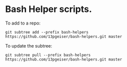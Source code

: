 # Bash Helper scripts.

To add to a repo:

```
git subtree add --prefix bash-helpers https://github.com/13pgeiser/bash-helpers.git master
```

To update the subtree:

```
git subtree pull --prefix bash-helpers https://github.com/13pgeiser/bash-helpers.git master
```
